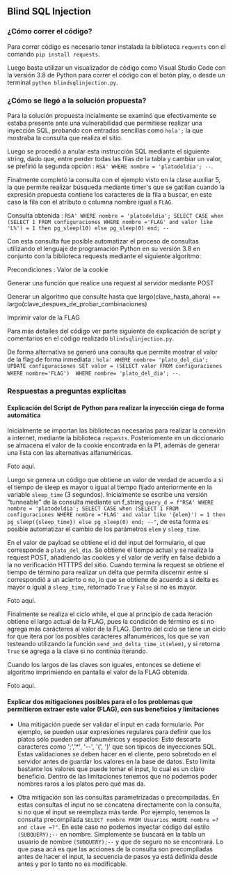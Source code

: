 ## Blind SQL Injection

### ¿Cómo correr el código?

Para correr código es necesario tener instalada la biblioteca `requests` con el comando `pip install requests`.

Luego basta utilizar un visualizador de código como Visual Studio Code con la versión 3.8 de Python para correr el código con el botón play, o desde un terminal `python blindsqlinjection.py`.

### ¿Cómo se llegó a la solución propuesta?

Para la solución propuesta incialmente se examinó que efectivamente se estaba presente ante una vulnerabilidad que permitiese realizar una inyección SQL, probando con entradas sencillas como `hola';` la que mostraba la consulta que realiza el sitio.

Luego se procedió a anular esta instrucción SQL mediante el siguiente string, dado que, entre perder todas las filas de la tabla y cambiar un valor, se prefirió la segunda opción : `RSA' WHERE nombre = 'platodeldia'; --`.

Finalmente completó la consulta con el ejemplo visto en la clase auxiliar 5, la que permite realizar búsqueda mediante timer's que se gatillan cuando la expresión propuesta contiene los caracteres de la fila a buscar, en este caso la fila con el atributo o columna nombre igual a `FLAG`.

Consulta obtenida : `RSA' WHERE nombre = 'platodeldia'; SELECT CASE when (SELECT 1 FROM configuraciones WHERE nombre ='FLAG' and valor like 'L%') = 1 then pg_sleep(10) else pg_sleep(0) end; --`

Con esta consulta fue posible automatizar el proceso de consultas utilizando el lenguaje de programación Python en su versión 3.8 en conjunto con la biblioteca requests mediante el siguiente algoritmo:

Precondiciones : Valor de la cookie

Generar una función que realice una request al servidor mediante POST

Generar un algoritmo que consulte hasta que largo(clave_hasta_ahora) == largo(clave_despues_de_probar_combinaciones)

Imprimir valor de la FLAG

Para más detalles del código ver parte siguiente de explicación de script y comentarios en el código realizado `blindsqlinjection.py`.

De forma alternativa se generó una consulta que permite mostrar el valor de la flag de forma inmediata : `hola' WHERE nombre= 'plato_del_dia'; UPDATE configuraciones SET valor = (SELECT valor FROM configuraciones WHERE nombre='FLAG')  WHERE nombre= 'plato_del_dia'; --`.

### Respuestas a preguntas explícitas

#### Explicación del Script de Python para realizar la inyección ciega de forma automática


Inicialmente se importan las bibliotecas necesarias para realizar la conexión a internet, mediante la biblioteca `requests`. Posteriomente en un diccionario se almacena el valor de la cookie encontrada en la P1, además de generar una lista con las alternativas alfanuméricas.

Foto aquí.

Luego se genera un código que obtiene un valor de verdad de acuerdo a si el tiempo de sleep es mayor o igual al tiempo fijado anteriormente en la variable `sleep_time` (3 segundos). Inicialmente se escribe una versión "tunneable" de la consulta mediante un f_string `query_d = f"RSA' WHERE nombre = 'platodeldia'; SELECT CASE when (SELECT 1 FROM configuraciones WHERE nombre ='FLAG' and valor like '{elem}') = 1 then pg_sleep({sleep_time}) else pg_sleep(0) end; --"`, de esta forma es posible automatizar el cambio de los parámetros `elem` y `sleep_time`.

En el valor de payload se obtiene el id del input del formulario, el que corresponde a `plato_del_dia`. Se obtiene el tiempo actual y se realiza la request POST, añadiendo las cookies y el valor de verify en false debido a la no verificación HTTTPS del sitio. Cuando termina la request se obtiene el tiempo de término para realizar un delta que permita discernir entre si correspondió a un acierto o no, lo que se obtiene de acuerdo a si delta es mayor o igual a `sleep_time`, retornado `True` y `False` si no es mayor.

Foto aquí.

Finalmente se realiza el ciclo while, el que al principio de cada iteración obtiene el largo actual de la FLAG, pues la condición de término es si no agrega más carácteres al valor de la FLAG. Dentro del ciclo se tiene un ciclo for que itera por los posibles carácteres alfanuméricos, los que se van testeando utilizando la función `send_and_delta_time_it(elem)`, y si retorna `True` se agrega a la clave si no continúa iterando.

Cuando los largos de las claves son iguales, entonces se detiene el algoritmo imprimiendo en pantalla el valor de la FLAG obtenida.

Foto aquí.


#### Explicar dos mitigaciones posibles para el o los problemas que permitieron extraer este valor (FLAG), con sus beneficios y limitaciones

- Una mitigación puede ser validar el input en cada formulario. Por ejemplo, se pueden usar expresiones regulares para definir que los platos sólo pueden ser alfanuméricos y espacios: Esto descarta caracteres como ';','*', '--', '(', ')' que son típicos de inyecciones SQL. Estas validaciones se deben hacer en el cliente, pero sobretodo en el servidor antes de guardar los valores en la base de datos. Esto limita bastante los valores que puede tomar el input, lo cual es un claro beneficio. Dentro de las limitaciones tenemos que no podemos poder nombres raros a los platos pero qué mas da.

- Otra mitigación son las consultas parametrizadas o precompiladas. En estas consultas el input no se concatena directamente con la consulta, si no que el input se reemplaza más tarde. Por ejemplo, tenemos la consulta precompilada `SELECT nombre FROM Usuarios WHERE nombre =? and clave =?"`. En este caso no podemos inyectar código del estilo `(SUBQUERY);--` en nombre. Simplemente se buscará en la tabla un usuario de nombre `(SUBQUERY);--` y que de seguro no se encontrará. Lo que pasa acá es que las acciones de la consulta son precompiladas antes de hacer el input, la secuencia de pasos ya está definida desde antes y por lo tanto no es modificable.


